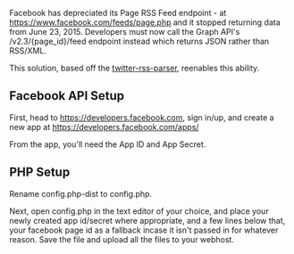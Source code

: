Facebook has depreciated its Page RSS Feed endpoint - at https://www.facebook.com/feeds/page.php and it stopped returning data from June 23, 2015. Developers must now call the Graph API's /v2.3/{page_id}/feed endpoint instead which returns JSON rather than RSS/XML.

This solution, based off the [twitter-rss-parser](https://github.com/jdelamater99/Twitter-RSS-Parser), reenables this ability.

Facebook API Setup
-------------
First, head to https://developers.facebook.com, sign in/up, and create a new app at https://developers.facebook.com/apps/

From the app, you'll need the App ID and App Secret.

PHP Setup
-------------
Rename config.php-dist to config.php. 

Next, open config.php in the text editor of your choice, and place your newly created app id/secret where appropriate, and a few lines below that, your facebook page id as a fallback incase it isn't passed in for whatever reason. Save the file and upload all the files to your webhost.

